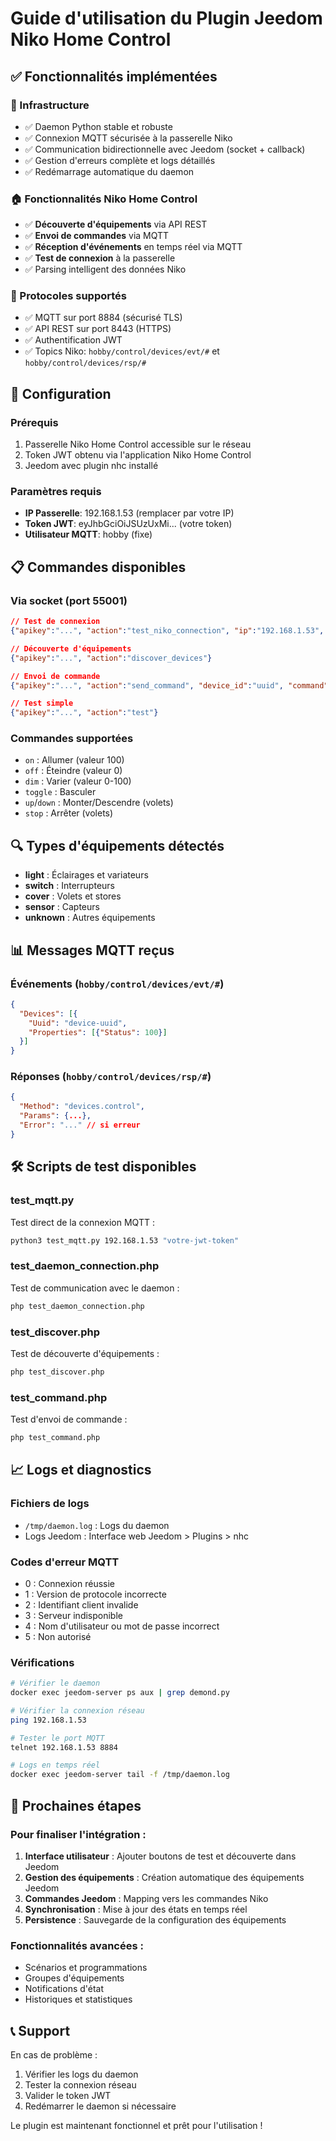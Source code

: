 # Guide d'utilisation du Plugin Jeedom Niko Home Control

## ✅ Fonctionnalités implémentées

### 🔧 Infrastructure
- ✅ Daemon Python stable et robuste
- ✅ Connexion MQTT sécurisée à la passerelle Niko
- ✅ Communication bidirectionnelle avec Jeedom (socket + callback)
- ✅ Gestion d'erreurs complète et logs détaillés
- ✅ Redémarrage automatique du daemon

### 🏠 Fonctionnalités Niko Home Control
- ✅ **Découverte d'équipements** via API REST
- ✅ **Envoi de commandes** via MQTT
- ✅ **Réception d'événements** en temps réel via MQTT
- ✅ **Test de connexion** à la passerelle
- ✅ Parsing intelligent des données Niko

### 📡 Protocoles supportés
- ✅ MQTT sur port 8884 (sécurisé TLS)
- ✅ API REST sur port 8443 (HTTPS)
- ✅ Authentification JWT
- ✅ Topics Niko: `hobby/control/devices/evt/#` et `hobby/control/devices/rsp/#`

## 🚀 Configuration

### Prérequis
1. Passerelle Niko Home Control accessible sur le réseau
2. Token JWT obtenu via l'application Niko Home Control
3. Jeedom avec plugin nhc installé

### Paramètres requis
- **IP Passerelle**: 192.168.1.53 (remplacer par votre IP)
- **Token JWT**: eyJhbGciOiJSUzUxMi... (votre token)
- **Utilisateur MQTT**: hobby (fixe)

## 📋 Commandes disponibles

### Via socket (port 55001)
```json
// Test de connexion
{"apikey":"...", "action":"test_niko_connection", "ip":"192.168.1.53", "jwt":"..."}

// Découverte d'équipements
{"apikey":"...", "action":"discover_devices"}

// Envoi de commande
{"apikey":"...", "action":"send_command", "device_id":"uuid", "command":"on", "value":100}

// Test simple
{"apikey":"...", "action":"test"}
```

### Commandes supportées
- `on` : Allumer (valeur 100)
- `off` : Éteindre (valeur 0)
- `dim` : Varier (valeur 0-100)
- `toggle` : Basculer
- `up`/`down` : Monter/Descendre (volets)
- `stop` : Arrêter (volets)

## 🔍 Types d'équipements détectés
- **light** : Éclairages et variateurs
- **switch** : Interrupteurs
- **cover** : Volets et stores
- **sensor** : Capteurs
- **unknown** : Autres équipements

## 📊 Messages MQTT reçus

### Événements (`hobby/control/devices/evt/#`)
```json
{
  "Devices": [{
    "Uuid": "device-uuid",
    "Properties": [{"Status": 100}]
  }]
}
```

### Réponses (`hobby/control/devices/rsp/#`)
```json
{
  "Method": "devices.control",
  "Params": {...},
  "Error": "..." // si erreur
}
```

## 🛠️ Scripts de test disponibles

### test_mqtt.py
Test direct de la connexion MQTT :
```bash
python3 test_mqtt.py 192.168.1.53 "votre-jwt-token"
```

### test_daemon_connection.php
Test de communication avec le daemon :
```bash
php test_daemon_connection.php
```

### test_discover.php
Test de découverte d'équipements :
```bash
php test_discover.php
```

### test_command.php
Test d'envoi de commande :
```bash
php test_command.php
```

## 📈 Logs et diagnostics

### Fichiers de logs
- `/tmp/daemon.log` : Logs du daemon
- Logs Jeedom : Interface web Jeedom > Plugins > nhc

### Codes d'erreur MQTT
- 0 : Connexion réussie
- 1 : Version de protocole incorrecte
- 2 : Identifiant client invalide
- 3 : Serveur indisponible
- 4 : Nom d'utilisateur ou mot de passe incorrect
- 5 : Non autorisé

### Vérifications
```bash
# Vérifier le daemon
docker exec jeedom-server ps aux | grep demond.py

# Vérifier la connexion réseau
ping 192.168.1.53

# Tester le port MQTT
telnet 192.168.1.53 8884

# Logs en temps réel
docker exec jeedom-server tail -f /tmp/daemon.log
```

## 🔧 Prochaines étapes

### Pour finaliser l'intégration :
1. **Interface utilisateur** : Ajouter boutons de test et découverte dans Jeedom
2. **Gestion des équipements** : Création automatique des équipements Jeedom
3. **Commandes Jeedom** : Mapping vers les commandes Niko
4. **Synchronisation** : Mise à jour des états en temps réel
5. **Persistence** : Sauvegarde de la configuration des équipements

### Fonctionnalités avancées :
- Scénarios et programmations
- Groupes d'équipements
- Notifications d'état
- Historiques et statistiques

## 📞 Support

En cas de problème :
1. Vérifier les logs du daemon
2. Tester la connexion réseau
3. Valider le token JWT
4. Redémarrer le daemon si nécessaire

Le plugin est maintenant fonctionnel et prêt pour l'utilisation !

